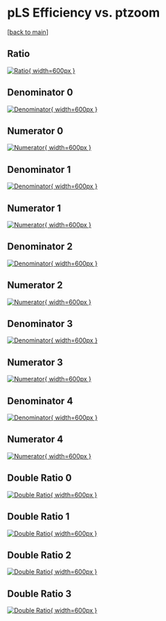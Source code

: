 # pLS Efficiency vs. ptzoom

[[back to main](./)]



## Ratio

[![Ratio](../mtv/var/pLS_loweta_0_-1_eff_ptzoom.png){ width=600px }](../mtv/var/pLS_loweta_0_-1_eff_ptzoom.pdf)

## Denominator 0

[![Denominator](../mtv/den/pLS_loweta_0_-1_eff_ptzoom_den0.png){ width=600px }](../mtv/den/pLS_loweta_0_-1_eff_ptzoom_den0.pdf)

## Numerator 0

[![Numerator](../mtv/num/pLS_loweta_0_-1_eff_ptzoom_num0.png){ width=600px }](../mtv/num/pLS_loweta_0_-1_eff_ptzoom_num0.pdf)

## Denominator 1

[![Denominator](../mtv/den/pLS_loweta_0_-1_eff_ptzoom_den1.png){ width=600px }](../mtv/den/pLS_loweta_0_-1_eff_ptzoom_den1.pdf)

## Numerator 1

[![Numerator](../mtv/num/pLS_loweta_0_-1_eff_ptzoom_num1.png){ width=600px }](../mtv/num/pLS_loweta_0_-1_eff_ptzoom_num1.pdf)

## Denominator 2

[![Denominator](../mtv/den/pLS_loweta_0_-1_eff_ptzoom_den2.png){ width=600px }](../mtv/den/pLS_loweta_0_-1_eff_ptzoom_den2.pdf)

## Numerator 2

[![Numerator](../mtv/num/pLS_loweta_0_-1_eff_ptzoom_num2.png){ width=600px }](../mtv/num/pLS_loweta_0_-1_eff_ptzoom_num2.pdf)

## Denominator 3

[![Denominator](../mtv/den/pLS_loweta_0_-1_eff_ptzoom_den3.png){ width=600px }](../mtv/den/pLS_loweta_0_-1_eff_ptzoom_den3.pdf)

## Numerator 3

[![Numerator](../mtv/num/pLS_loweta_0_-1_eff_ptzoom_num3.png){ width=600px }](../mtv/num/pLS_loweta_0_-1_eff_ptzoom_num3.pdf)

## Denominator 4

[![Denominator](../mtv/den/pLS_loweta_0_-1_eff_ptzoom_den4.png){ width=600px }](../mtv/den/pLS_loweta_0_-1_eff_ptzoom_den4.pdf)

## Numerator 4

[![Numerator](../mtv/num/pLS_loweta_0_-1_eff_ptzoom_num4.png){ width=600px }](../mtv/num/pLS_loweta_0_-1_eff_ptzoom_num4.pdf)

## Double Ratio 0

[![Double Ratio](../mtv/ratio/pLS_loweta_0_-1_eff_ptzoom_ratio0.png){ width=600px }](../mtv/ratio/pLS_loweta_0_-1_eff_ptzoom_ratio0.pdf)

## Double Ratio 1

[![Double Ratio](../mtv/ratio/pLS_loweta_0_-1_eff_ptzoom_ratio1.png){ width=600px }](../mtv/ratio/pLS_loweta_0_-1_eff_ptzoom_ratio1.pdf)

## Double Ratio 2

[![Double Ratio](../mtv/ratio/pLS_loweta_0_-1_eff_ptzoom_ratio2.png){ width=600px }](../mtv/ratio/pLS_loweta_0_-1_eff_ptzoom_ratio2.pdf)

## Double Ratio 3

[![Double Ratio](../mtv/ratio/pLS_loweta_0_-1_eff_ptzoom_ratio3.png){ width=600px }](../mtv/ratio/pLS_loweta_0_-1_eff_ptzoom_ratio3.pdf)

